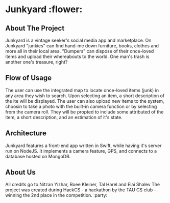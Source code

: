 # Junkyard :flower:

## About The Project

Junkyard is a vintage seeker's social media app and marketplace. On Junkyard "junkies" can find hand-me down furniture, books, clothes and more all in their local area. "Dumpers" can dispose of their once-loved items and upload their whereabouts to the world. One man's trash is another one's treasure, right?

## Flow of Usage

The user can use the integrated map to locate once-loved items (junk) in any area they wish to search. Upon selecting an item, a short description of the ite will be displayed.
The user can also upload new items to the system, choosin to take a photo with the built-in camera function or by selecting from the camera roll. They will be propted to include some attributed of the item, a short description, and an estimation of it's state.

## Architecture

Junkyard features a front-end app written in Swift, while having it's server run on NodeJS. It implements a camera feature, GPS, and connects to a database hosted on MongoDB.

## About Us

All credits go to Nitzan Yizhar, Roee Kleiner, Tal Harel and Elai Shalev
The project was created during HackCS - a hackathon by the TAU CS club -
winning the 2nd place in the competition. :party:
